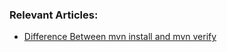 ### Relevant Articles:
- [Difference Between mvn install and mvn verify](https://www.baeldung.com/maven-install-versus-verify)
